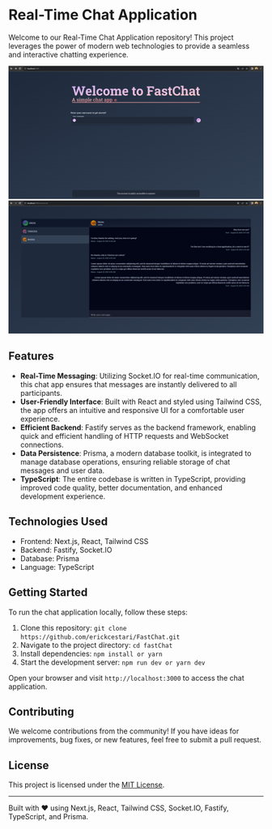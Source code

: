 # Real-Time Chat Application

Welcome to our Real-Time Chat Application repository! This project leverages the power of modern web technologies to provide a seamless and interactive chatting experience.

![Screenshot](screenHome.png)
![Screenshot](screenChat.png)

## Features

- **Real-Time Messaging**: Utilizing Socket.IO for real-time communication, this chat app ensures that messages are instantly delivered to all participants.
- **User-Friendly Interface**: Built with React and styled using Tailwind CSS, the app offers an intuitive and responsive UI for a comfortable user experience.
- **Efficient Backend**: Fastify serves as the backend framework, enabling quick and efficient handling of HTTP requests and WebSocket connections.
- **Data Persistence**: Prisma, a modern database toolkit, is integrated to manage database operations, ensuring reliable storage of chat messages and user data.
- **TypeScript**: The entire codebase is written in TypeScript, providing improved code quality, better documentation, and enhanced development experience.

## Technologies Used

- Frontend: Next.js, React, Tailwind CSS
- Backend: Fastify, Socket.IO
- Database: Prisma
- Language: TypeScript

## Getting Started

To run the chat application locally, follow these steps:

1. Clone this repository: `git clone https://github.com/erickcestari/FastChat.git`
2. Navigate to the project directory: `cd fastChat`
3. Install dependencies: `npm install or yarn`
4. Start the development server: `npm run dev or yarn dev`

Open your browser and visit `http://localhost:3000` to access the chat application.

## Contributing

We welcome contributions from the community! If you have ideas for improvements, bug fixes, or new features, feel free to submit a pull request.

## License

This project is licensed under the [MIT License](LICENSE).

---

Built with ❤️ using Next.js, React, Tailwind CSS, Socket.IO, Fastify, TypeScript, and Prisma.